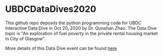 # UBDCDataDives2020

This github repo deposits the python programming code for UBDC Interactive Data Dive in Oct 20, 2020 by Dr. Qunshan Zhao. The Data Dive topic is "An exploration of fuel poverty in the private rental housing market in City of Glasgow".

More details of this Data Dive event can be found [here](https://www.ubdc.ac.uk/education-and-events/events-and-courses/upcoming-events/an-exploration-of-fuel-poverty-in-the-private-rental-housing-market/)